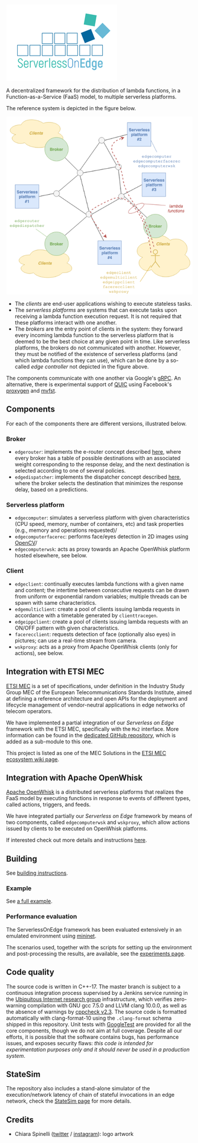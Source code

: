 ![](docs/logo-small.png)

A decentralized framework for the distribution of lambda functions, in a Function-as-a-Service (FaaS) model, to multiple serverless platforms.

The reference system is depicted in the figure below.

![](docs/arch.png)

- The _clients_ are end-user applications wishing to execute stateless tasks.
- The _serverless platforms_ are systems that can execute tasks upon receiving a lambda function execution request. It is not required that these platforms interact with one another.
- The _brokers_ are the entry point of clients in the system: they forward every incoming lambda function to the serverless platform that is deemed to be the best choice at any given point in time. Like serverless platforms, the brokers do not communicated with another. However, they must be notified of the existence of serverless platforms (and which lambda functions they can use), which can be done by a so-called _edge controller_ not depicted in the figure above.

The components communicate with one another via Google's [gRPC](https://grpc.io/).
An alternative, there is experimental support of [QUIC](https://quicwg.org/) using Facebook's [proxygen](https://github.com/facebook/proxygen) and [mvfst](https://github.com/facebookincubator/mvfst).

## Components

For each of the components there are different versions, illustrated below.

###  Broker

- `edgerouter`: implements the e-router concept described [here](https://ccicconetti.github.io/cloudcom2018.html), where every broker has a table of possible destinations with an associated weight corresponding to the response delay, and the next destination is selected according to one of several policies.
- `edgedispatcher`: implements the dispatcher concept described [here](https://ccicconetti.github.io/percom2019.html), where the broker selects the destination that minimizes the response delay, based on a predictions.

### Serverless platform

- `edgecomputer`: simulates a serverless platform with given characteristics (CPU speed, memory, number of containers, etc) and task properties (e.g., memory and operations requested)/
- `edgecomputerfacerec`: performs face/eyes detection in 2D images using [OpenCV](https://opencv.org/)/
- `edgecomputerwsk`: acts as proxy towards an Apache OpenWhisk platform hosted elsewhere, see below.

### Client

- `edgeclient`: continually executes lambda functions with a given name and content; the intertime between consecutive requests can be drawn from uniform or exponential random variables; multiple threads can be spawn with same characteristics.
- `edgemulticlient`: create a pool of clients issuing lambda requests in accordance with a timetable generated by `clienttracegen`.
- `edgeippclient`: create a pool of clients issuing lambda requests with an ON/OFF pattern with given characteristics.
- `facerecclient`: requests detection of face (optionally also eyes) in pictures; can use a real-time stream from camera.
- `wskproxy`: acts as a proxy from Apache OpenWhisk clients (only for actions), see below.


## Integration with ETSI MEC

[ETSI MEC](https://www.etsi.org/technologies/multi-access-edge-computing) is a set of specifications, under definition in the Industry Study Group MEC of the European Telecommunications Standards Institute, aimed at defining a reference architecture and open APIs for the deployment and lifecycle management of vendor-neutral applications in edge networks of telecom operators.

We have implemented a partial integration of our _Serverless on Edge_ framework with the ETSI MEC, specifically with the `Mx2` interface. More information can be found in the [dedicated GitHub repository](https://github.com/ccicconetti/etsimec), which is added as a sub-module to this one.

This project is listed as one of the MEC Solutions in the [ETSI MEC ecosystem wiki page](https://mecwiki.etsi.org/index.php?title=MEC_Ecosystem).

## Integration with Apache OpenWhisk

[Apache OpenWhisk](https://openwhisk.apache.org/) is a distributed serverless platforms that realizes the FaaS model by executing functions in response to events of different types, called actions, triggers, and feeds.

We have integrated partially our _Serverless on Edge_ framework by means of two components, called `edgecomputerwsk` and `wskproxy`, which allow actions issued by clients to be executed on OpenWhisk platforms. 

If interested check out more details and instructions [here](docs/openwhisk_integration.md).

## Building

See [building instructions](docs/BUILDING.md).

### Example

See [a full example](docs/example.md).

### Performance evaluation

The ServerlessOnEdge framework has been evaluated extensively in an emulated environment using [mininet](http://mininet.org/).

The scenarios used, together with the scripts for setting up the environment and post-processing the results, are available, see the [experiments page](experiments/README.md).

## Code quality

The source code is written in C++-17.
The master branch is subject to a continuous integration process supervised by a Jenkins service running in the [Ubiquitous Internet research group](http://cnd.iit.cnr.it/) infrastructure, which verifies zero-warning compilation with GNU gcc 7.5.0 and LLVM clang 10.0.0, as well as the absence of warnings by [cppcheck v2.3](http://cppcheck.sourceforge.net/).
The source code is formatted automatically with clang-format-10 using the `.clang-format` schema shipped in this repository.
Unit tests with [GoogleTest](https://github.com/google/googletest) are provided for all the core components, though we do not aim at full coverage.
Despite all our efforts, it is possible that the software contains bugs, has performance issues, and exposes security flaws: _this code is intended for experimentation purposes only and it should never be used in a production system_.

## StateSim

The repository also includes a stand-alone simulator of the execution/network latency of chain of stateful invocations in an edge network, check the [StateSim page](StateSim/README.md) for more details.

## Credits

- Chiara Spinelli ([twitter](https://twitter.com/chiarapeggy) / [instagram](https://www.instagram.com/chiarapeggy/)): logo artwork
